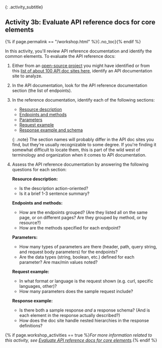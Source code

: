 {: .activity_subtitle}
## <i class="fa fa-user-circle"></i> Activity 3b: Evaluate API reference docs for core elements
{% if page.permalink == "/workshop.html" %}{:.no_toc}{% endif %}

In this activity, you'll review API reference documentation and identify the common elements. To evaluate the API reference docs:

1.  Either from an [open-source project](docapis_find_open_source_project.html) you might have identified or from this [list of about 100 API doc sites here](pubapis_apilist.html#list_api_doc_sites), identify an API documentation site to analyze.
2.  In the API documentation, look for the API reference documentation section (the list of endpoints).
3.  In the reference documentation, identify each of the following sections:

    *  [Resource description](docapis_resource_descriptions.html)
    *  [Endpoints and methods](docapis_resource_endpoints.html)
    *  [Parameters](docapis_doc_parameters.html)
    *  [Request example](docapis_doc_sample_requests.html)
    *  [Response example and schema](docapis_doc_sample_responses_and_schema.html)

    {: .note}
    The section names will probably  differ in the API doc sites you find, but they're usually recognizable to some degree. If you're finding it somewhat difficult to locate them, this is part of the wild west of terminology and organization when it comes to API documentation.

3.  Assess the API reference documentation by answering the following questions for each section:

    **Resource description:**
      *  Is the description action-oriented?
      *  Is it a brief 1-3 sentence summary?

    **Endpoints and methods:**
      *  How are the endpoints grouped? (Are they listed all on the same page, or on different pages? Are they grouped by method, or by resource?)
      *  How are the methods specified for each endpoint?

    **Parameters:**
      *  How many types of parameters are there (header, path, query string, and request body parameters) for the endpoints?
      *  Are the data types (string, boolean, etc.) defined for each parameter? Are max/min values noted?

    **Request example:**
      *  In what format or language is the request shown (e.g. curl, specific languages, other)?
      *  How many parameters does the sample request include?

    **Response example:**
      *  Is there both a sample response *and* a response schema? (And is each element in the response actually described?)
      *  How does the doc site handle nested hierarchies in the response definitions?

{% if page.workshop_activities == true %}*For more information related to this activity, see [Evaluate API reference docs for core elements](docapis_api_reference_activity.html).*{% endif %}
